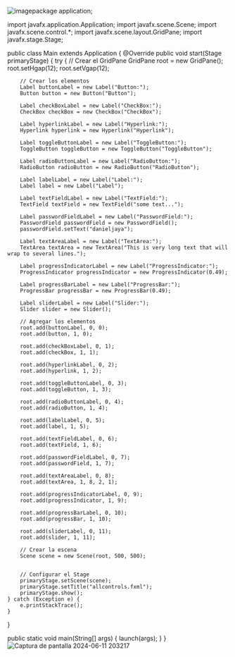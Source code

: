 ![image](https://github.com/JohannUG76/DEBER2JOHANN/assets/169223501/f1262fff-9499-46a8-a318-4707908502b5)package application;

import javafx.application.Application; import javafx.scene.Scene; import javafx.scene.control.*; import javafx.scene.layout.GridPane; import javafx.stage.Stage;

public class Main extends Application { @Override public void start(Stage primaryStage) { try { // Crear el GridPane GridPane root = new GridPane(); root.setHgap(12); root.setVgap(12);

        // Crear los elementos
        Label buttonLabel = new Label("Button:");
        Button button = new Button("Button");

        Label checkBoxLabel = new Label("CheckBox:");
        CheckBox checkBox = new CheckBox("CheckBox");

        Label hyperlinkLabel = new Label("Hyperlink:");
        Hyperlink hyperlink = new Hyperlink("Hyperlink");

        Label toggleButtonLabel = new Label("ToggleButton:");
        ToggleButton toggleButton = new ToggleButton("ToggleButton");

        Label radioButtonLabel = new Label("RadioButton:");
        RadioButton radioButton = new RadioButton("RadioButton");

        Label labelLabel = new Label("Label:");
        Label label = new Label("Label");

        Label textFieldLabel = new Label("TextField:");
        TextField textField = new TextField("some text...");

        Label passwordFieldLabel = new Label("PasswordField:");
        PasswordField passwordField = new PasswordField();
        passwordField.setText("danieljaya");

        Label textAreaLabel = new Label("TextArea:");
        TextArea textArea = new TextArea("This is very long text that will wrap to several lines.");

        Label progressIndicatorLabel = new Label("ProgressIndicator:");
        ProgressIndicator progressIndicator = new ProgressIndicator(0.49);

        Label progressBarLabel = new Label("ProgressBar:");
        ProgressBar progressBar = new ProgressBar(0.49);

        Label sliderLabel = new Label("Slider:");
        Slider slider = new Slider();

        // Agregar los elementos
        root.add(buttonLabel, 0, 0);
        root.add(button, 1, 0);

        root.add(checkBoxLabel, 0, 1);
        root.add(checkBox, 1, 1);

        root.add(hyperlinkLabel, 0, 2);
        root.add(hyperlink, 1, 2);

        root.add(toggleButtonLabel, 0, 3);
        root.add(toggleButton, 1, 3);

        root.add(radioButtonLabel, 0, 4);
        root.add(radioButton, 1, 4);

        root.add(labelLabel, 0, 5);
        root.add(label, 1, 5);

        root.add(textFieldLabel, 0, 6);
        root.add(textField, 1, 6);

        root.add(passwordFieldLabel, 0, 7);
        root.add(passwordField, 1, 7);

        root.add(textAreaLabel, 0, 8);
        root.add(textArea, 1, 8, 2, 1); 

        root.add(progressIndicatorLabel, 0, 9);
        root.add(progressIndicator, 1, 9);

        root.add(progressBarLabel, 0, 10);
        root.add(progressBar, 1, 10);

        root.add(sliderLabel, 0, 11);
        root.add(slider, 1, 11);

        // Crear la escena
        Scene scene = new Scene(root, 500, 500);


        // Configurar el Stage
        primaryStage.setScene(scene);
        primaryStage.setTitle("allcontrols.fxml");
        primaryStage.show();
    } catch (Exception e) {
        e.printStackTrace();
    }
}

public static void main(String[] args) {
    launch(args);
}
}
![Captura de pantalla 2024-06-11 203217](https://github.com/JohannUG76/DEBER2JOHANN/assets/169223501/96bcc2bd-14ac-4b4b-981a-b4db9e9acad2)
